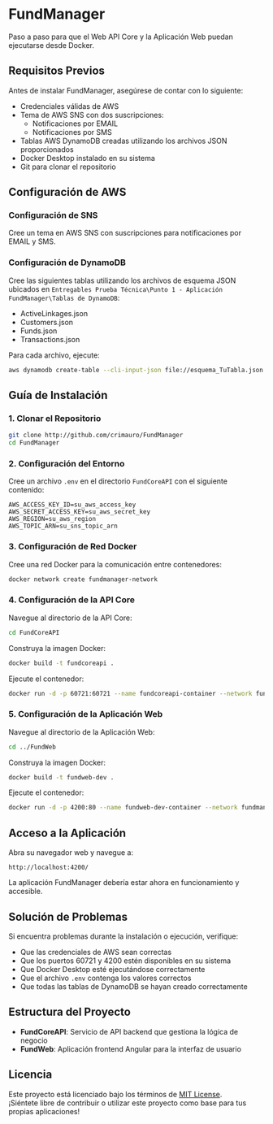 # FundManager

Paso a paso para que el Web API Core y la Aplicación Web puedan ejecutarse desde Docker.

## Requisitos Previos

Antes de instalar FundManager, asegúrese de contar con lo siguiente:

- Credenciales válidas de AWS
- Tema de AWS SNS con dos suscripciones:
  - Notificaciones por EMAIL
  - Notificaciones por SMS
- Tablas AWS DynamoDB creadas utilizando los archivos JSON proporcionados
- Docker Desktop instalado en su sistema
- Git para clonar el repositorio

## Configuración de AWS

### Configuración de SNS
Cree un tema en AWS SNS con suscripciones para notificaciones por EMAIL y SMS.

### Configuración de DynamoDB
Cree las siguientes tablas utilizando los archivos de esquema JSON ubicados en `Entregables Prueba Técnica\Punto 1 - Aplicación FundManager\Tablas de DynamoDB`:
- ActiveLinkages.json
- Customers.json
- Funds.json
- Transactions.json

Para cada archivo, ejecute:
```bash
aws dynamodb create-table --cli-input-json file://esquema_TuTabla.json
```

## Guía de Instalación

### 1. Clonar el Repositorio
```bash
git clone http://github.com/crimauro/FundManager
cd FundManager
```

### 2. Configuración del Entorno
Cree un archivo `.env` en el directorio `FundCoreAPI` con el siguiente contenido:
```
AWS_ACCESS_KEY_ID=su_aws_access_key
AWS_SECRET_ACCESS_KEY=su_aws_secret_key
AWS_REGION=su_aws_region
AWS_TOPIC_ARN=su_sns_topic_arn
```

### 3. Configuración de Red Docker
Cree una red Docker para la comunicación entre contenedores:
```bash
docker network create fundmanager-network
```

### 4. Configuración de la API Core
Navegue al directorio de la API Core:
```bash
cd FundCoreAPI
```

Construya la imagen Docker:
```bash
docker build -t fundcoreapi .
```

Ejecute el contenedor:
```bash
docker run -d -p 60721:60721 --name fundcoreapi-container --network fundmanager-network --env-file .env fundcoreapi
```

### 5. Configuración de la Aplicación Web
Navegue al directorio de la Aplicación Web:
```bash
cd ../FundWeb
```

Construya la imagen Docker:
```bash
docker build -t fundweb-dev .
```

Ejecute el contenedor:
```bash
docker run -d -p 4200:80 --name fundweb-dev-container --network fundmanager-network fundweb-dev
```

## Acceso a la Aplicación
Abra su navegador web y navegue a:
```
http://localhost:4200/
```

La aplicación FundManager debería estar ahora en funcionamiento y accesible.

## Solución de Problemas

Si encuentra problemas durante la instalación o ejecución, verifique:

- Que las credenciales de AWS sean correctas
- Que los puertos 60721 y 4200 estén disponibles en su sistema
- Que Docker Desktop esté ejecutándose correctamente
- Que el archivo `.env` contenga los valores correctos
- Que todas las tablas de DynamoDB se hayan creado correctamente

## Estructura del Proyecto

- **FundCoreAPI**: Servicio de API backend que gestiona la lógica de negocio
- **FundWeb**: Aplicación frontend Angular para la interfaz de usuario

## Licencia

Este proyecto está licenciado bajo los términos de [MIT License](LICENSE).  
¡Siéntete libre de contribuir o utilizar este proyecto como base para tus propias aplicaciones!

